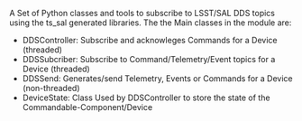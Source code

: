 A Set of Python classes and tools to subscribe to LSST/SAL DDS topics using the ts_sal generated libraries.
The the Main classes in the module are:

- DDSController:  Subscribe and acknowleges Commands for a Device (threaded)
- DDSSubcriber: Subscribe to Command/Telemetry/Event topics for a Device (threaded)
- DDSSend: Generates/send Telemetry, Events or Commands for a Device (non-threaded)
- DeviceState: Class Used by DDSController to store the state of the Commandable-Component/Device
